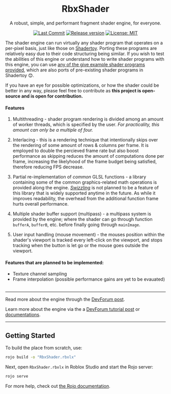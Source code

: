 <div align="center">

# RbxShader
A robust, simple, and performant fragment shader engine, for everyone.

[![Last Commit](https://img.shields.io/github/last-commit/AnotherSubatomo/RbxShader/main)](https://github.com/AnotherSubatomo/RbxShader/commits/main/) [![Release version](https://img.shields.io/github/v/release/AnotherSubatomo/RbxShader?color=green)](https://github.com/AnotherSubatomo/RbxShader/releases/latest) [![License: MIT](https://img.shields.io/badge/License-MIT-yellow.svg)](https://opensource.org/licenses/MIT)

</div>

The shader engine can run virtually any shader program that operates on a per-pixel basis, just like those on [Shadertoy](https://www.shadertoy.com/). Porting these programs are relatively easy due to their code structuring being similar. If you wish to test the abilities of this engine or understand how to write shader programs with this engine, you can use [any of the give example shader programs provided](https://github.com/AnotherSubatomo/RbxShader/blob/main/Shaders/), which are also ports of pre-existing shader programs in Shadertoy 😊.

If you have an eye for possible optimizations, or how the shader could be better in any way, please feel free to contribute as **this project is open-source and is open for contribution.**

#### Features
1. Multithreading - shader program rendering is divided among an amount of worker threads, which is specified by the user. *For practicality, this amount can only be a multiple of four.*

2. Interlacing - this is a rendering technique that intentionally skips over the rendering of some amount of rows & columns per frame. It is employed to double the percieved frame rate but also boost performance as skipping reduces the amount of computations done per frame, increasing the likelyhood of the frame budget being satisfied, therefore reducing FPS decrease.

3. Partial re-implementation of *common* GLSL functions - a library containing some of the common graphics-related math operations is provided along the engine. [_Swizzling_](https://en.wikipedia.org/wiki/Swizzling_(computer_graphics)) is not planned to be a feature of this library that is widely supported anytime in the future. As while it improves readability, the overhead from the additional function frame hurts overall performance.

4. Multiple shader buffer support (multipass) - a multipass system is provided by the engine; where the shader can go through function `bufferA`, `bufferB`, etc. before finally going through `mainImage`.

5. User input handling (mouse movement) - the mouses position within the shader's viewport is tracked every left-click on the viewport, and stops tracking when the button is let go or the mouse goes outside the viewport.

#### Features that are planned to be implemented:
- Texture channel sampling
- Frame interpolation (possible performance gains are yet to be evauated)
<br><br>
---

Read more about the engine through the [DevForum post](https://devforum.roblox.com/t/rbxshader-a-robust-shader-engine-for-everyone/2965460).

Learn more about the engine via the a [DevForum tutorial post](https://devforum.roblox.com/t/rbxshader-tutorial/2965555) or [documentations](docs/DOCUMENTATION.md).

---

## Getting Started
To build the place from scratch, use:

```bash
rojo build -o "RbxShader.rbxlx"
```

Next, open `RbxShader.rbxlx` in Roblox Studio and start the Rojo server:

```bash
rojo serve
```

For more help, check out [the Rojo documentation](https://rojo.space/docs).
